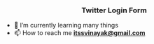 <h3 align="center">Twitter Login Form</h3>

<p align="left">
  
- 🌱 I’m currently learning many things
 - 📫 How to reach me **itssvinayak@gmail.com**
</p>
